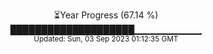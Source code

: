 <p align="center">
⏳Year Progress (67.14 %) <br>
████████████████████▁▁▁▁▁▁▁▁▁▁ <br>
<sub>Updated: Sun, 03 Sep 2023 01:12:35 GMT</sub>
</p>

